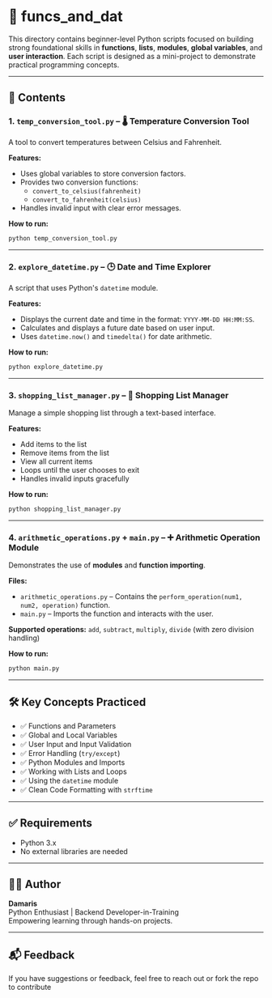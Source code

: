 
# 📁 funcs_and_dat

This directory contains beginner-level Python scripts focused on building strong foundational skills in **functions**, **lists**, **modules**, **global variables**, and **user interaction**. Each script is designed as a mini-project to demonstrate practical programming concepts.

---

## 📜 Contents

### 1. `temp_conversion_tool.py` – 🌡️ Temperature Conversion Tool

A tool to convert temperatures between Celsius and Fahrenheit.

**Features:**
- Uses global variables to store conversion factors.
- Provides two conversion functions:
  - `convert_to_celsius(fahrenheit)`
  - `convert_to_fahrenheit(celsius)`
- Handles invalid input with clear error messages.

**How to run:**
```bash
python temp_conversion_tool.py
```

---

### 2. `explore_datetime.py` – 🕒 Date and Time Explorer

A script that uses Python's `datetime` module.

**Features:**
- Displays the current date and time in the format: `YYYY-MM-DD HH:MM:SS`.
- Calculates and displays a future date based on user input.
- Uses `datetime.now()` and `timedelta()` for date arithmetic.

**How to run:**
```bash
python explore_datetime.py
```

---

### 3. `shopping_list_manager.py` – 🛒 Shopping List Manager

Manage a simple shopping list through a text-based interface.

**Features:**
- Add items to the list
- Remove items from the list
- View all current items
- Loops until the user chooses to exit
- Handles invalid inputs gracefully

**How to run:**
```bash
python shopping_list_manager.py
```

---

### 4. `arithmetic_operations.py` + `main.py` – ➕ Arithmetic Operation Module

Demonstrates the use of **modules** and **function importing**.

**Files:**
- `arithmetic_operations.py` – Contains the `perform_operation(num1, num2, operation)` function.
- `main.py` – Imports the function and interacts with the user.

**Supported operations:** `add`, `subtract`, `multiply`, `divide` (with zero division handling)

**How to run:**
```bash
python main.py
```

---

## 🛠️ Key Concepts Practiced

- ✅ Functions and Parameters
- ✅ Global and Local Variables
- ✅ User Input and Input Validation
- ✅ Error Handling (`try/except`)
- ✅ Python Modules and Imports
- ✅ Working with Lists and Loops
- ✅ Using the `datetime` module
- ✅ Clean Code Formatting with `strftime`

---

## ✅ Requirements

- Python 3.x
- No external libraries are needed

---

## 🙋‍♀️ Author

**Damaris**  
Python Enthusiast | Backend Developer-in-Training  
Empowering learning through hands-on projects.

---

## 📬 Feedback

If you have suggestions or feedback, feel free to reach out or fork the repo to contribute

